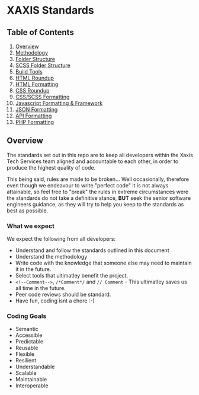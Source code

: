 # XAXIS Standards

## Table of Contents
1. [Overview](#overview)
2. [Methodology](/general/README.md)
3. [Folder Structure](/general/folder-structure.md)
4. [SCSS Folder Structure](css/scss-folder-structure.md)
4. [Build Tools](/general/build-tools.md)
5. [HTML Roundup](/html/README.md)
5. [HTML Formatting](/html/html-formatting.md)
6. [CSS Roundup](css/README.md)
7. [CSS/SCSS Formatting](css/scss-css-formatting.md)
8. [Javascript Formatting &amp; Framework](/js/README.md)
9. [JSON Formatting](/js/json.md)
10. [API Formatting](/api/README.md)
11. [PHP Formatting](/php/README.md)

## <a name="overview"></a>Overview

The standards set out in this repo are to keep all developers within the Xaxis Tech Services team aligned and accountable to each other, in order to produce the highest quality of code.

This being said, rules are made to be broken... Well occasionally, therefore even though we endeavour to write "perfect code" it is not always attainable, so feel free to "break" the rules in extreme circumstances were the standards do not take a definitive stance, **BUT** seek the senior software engineers guidance, as they will try to help you keep to the standards as best as possible.

### What we expect
We expect the following from all developers:
* Understand and follow the standards outlined in this document
* Understand the methodology
* Write code with the knowledge that someone else may need to maintain it in the future.
* Select tools that ultimatley benefit the project.
* ``<!--Comment-->``, ``/*Comment*/`` and ``// Comment`` - This ultimatley saves us all time in the future.
* Peer code reviews should be standard. 
* Have fun, coding isnt a chore :-)

### Coding Goals

* Semantic
* Accessible
* Predictable
* Reusable
* Flexible
* Resilient
* Understandable
* Scalable
* Maintainable
* Interoperable